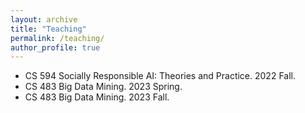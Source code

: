 ```yaml
---
layout: archive
title: "Teaching"
permalink: /teaching/
author_profile: true
---
```


* CS 594 Socially Responsible AI: Theories and Practice. 2022 Fall.
* CS 483 Big Data Mining. 2023 Spring.
* CS 483 Big Data Mining. 2023 Fall.
